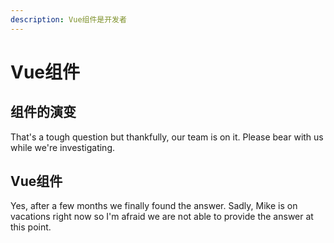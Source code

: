 ```yaml
---
description: Vue组件是开发者
---
```


# Vue组件

## 组件的演变

That's a tough question but thankfully, our team is on it. Please bear with us while we're investigating.

## Vue组件

Yes, after a few months we finally found the answer. Sadly, Mike is on vacations right now so I'm afraid we are not able to provide the answer at this point.



